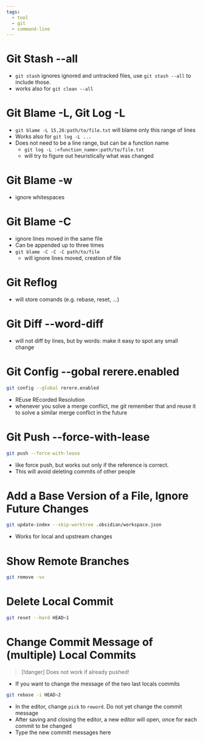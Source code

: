 ```yaml
---
tags:
  - tool
  - git
  - command-line
---
```

# Git Stash --all

- `git stash` ignores ignored and untracked files, use `git stash --all` to include those.
- works also for `git clean --all`

# Git Blame -L, Git Log -L

- `git blame -L 15,26:path/to/file.txt` will blame only this range of lines
- Works also for `git log -L ...`
- Does not need to be a line range, but can be a function name
	- `git log -L :<function_name>:path/to/file.txt`
	- will try to figure out heuristically what was changed

# Git Blame -w

- ignore whitespaces

# Git Blame -C

- ignore lines moved in the same file
- Can be appended up to three times
- `git blame -C -C -C path/to/file`
	- will ignore lines moved, creation of file

# Git Reflog

- will store comands (e.g. rebase, reset, ...)

# Git Diff --word-diff

- will not diff by lines, but by words: make it easy to spot any small change

# Git Config --gobal rerere.enabled

```bash
git config --global rerere.enabled
```

- REuse REcorded Resolution
- whenever you solve a merge conflict, me git remember that and reuse it to solve a similar merge conflict in the future

# Git Push --force-with-lease

```bash
git push --force-with-lease
```

- like force push, but works out only if the reference is correct.
- This will avoid deleting commits of other people

# Add a Base Version of a File, Ignore Future Changes

```bash
git update-index --skip-worktree .obsidian/workspace.json
```

- Works for local and upstream changes

# Show Remote Branches

```bash
git remove -vv
```

# Delete Local Commit

```bash
git reset --hard HEAD~1
```

# Change Commit Message of (multiple) Local Commits

> [!danger] Does not work if already pushed!

- If you want to change the message of the two last locals commits

```bash
git rebase -i HEAD~2
```

- In the editor, change `pick` to `reword`. Do not yet change the commit message
- After saving and closing the editor, a new editor will open, once for each commit to be changed
- Type the new committ messages here
